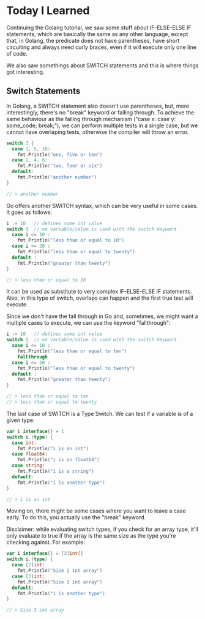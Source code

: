 # Today I Learned

Continuing the Golang tutorial, we saw some stuff about IF-ELSE-ELSE IF statements,
which are basically the same as any other language, except that, in Golang, the
predicate does not have parentheses, have short circuiting and always need curly
braces, even if it will execute only one line of code.

We also saw somethings about SWITCH statements and this is where things got
interesting.

## Switch Statements

In Golang, a SWITCH statement also doesn't use parentheses, but, more interestingly,
there's no "break" keyword or falling through. To achieve the same behaviour as
the falling through mechanism ("case x: case y: some_code; break;"), we can perform
multiple tests in a single case, but we cannot have overlaping tests, otherwise
the compiler will throw an error.

```go
switch 3 {
  case 1, 5, 10:
    fmt.Println("one, five or ten")
  case 2, 4, 6:
    fmt.Println("two, four or six")
  default:
    fmt.Println("another number")
}

// > another number
```

Go offers another SWITCH syntax, which can be very useful in some cases. It goes
as follows:

```go
i := 10   // defines some int value
switch {  // no variable/value is used with the switch keyword
  case i <= 10 :
    fmt.Println("less than or equal to 10")
  case i <= 20 :
    fmt.Println("less than or equal to twenty")
  default :
    fmt.Println("greater than twenty")
}

// > less then or equal to 10
```

It can be used as substitute to very complex IF-ELSE-ELSE IF statements. Also,
in this type of switch, overlaps can happen and the first true test will execute.

Since we don't have the fall through in Go and, sometimes, we might want a multiple
cases to execute, we can use the keyword "fallthrough":

```go
i := 10   // defines some int value
switch {  // no variable/value is used with the switch keyword
  case i <= 10 :
    fmt.Println("less than or equal to ten")
    fallthrough
  case i <= 20 :
    fmt.Println("less than or equal to twenty")
  default :
    fmt.Println("greater than twenty")
}

// > less than or equal to ten
// > less than or equal to twenty
```

The last case of SWITCH is a Type Switch. We can test if a variable is of a given
type:

```go
var i interface{} = 1
switch i.(type) {
  case int:
    fmt.Println("i is an int")
  case float64:
    fmt.Println("i is an float64")
  case string:
    fmt.Println("i is a string")
  default:
    fmt.Println("i is another type")
}

// > i is an int
```

Moving on, there might be some cases where you want to leave a case early. To do
this, you actually use the "break" keyword.

Disclaimer: while evaluating switch types, if you check for an array type, it'll
only evaluate to true if the array is the same size as the type you're checking
against. For example:

```go
var i interface{} = [3]int{}
switch i.(type) {
  case [2]int:
    fmt.Println("Size 2 int array")
  case [3]int:
    fmt.Println("Size 3 int array")
  default:
    fmt.Println("i is another type")
}

// > Size 3 int array
```
